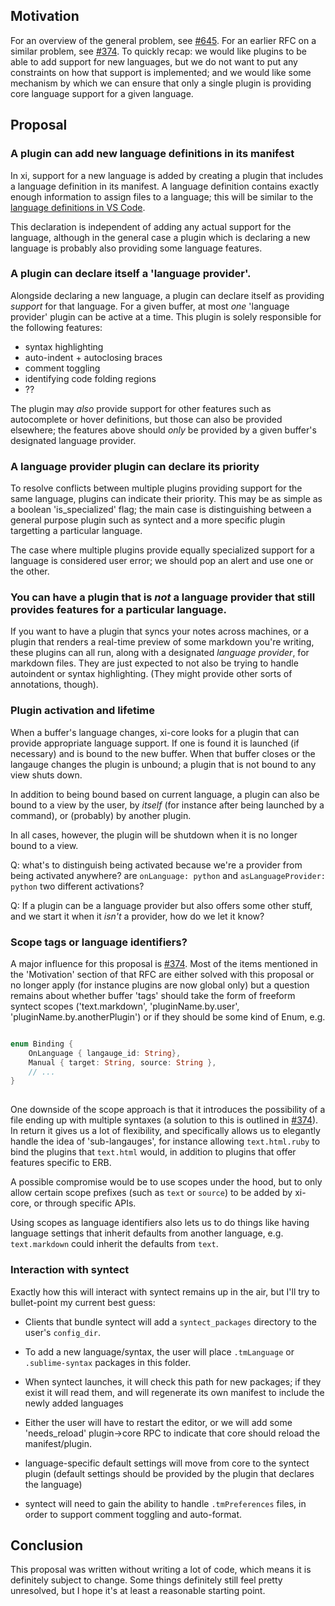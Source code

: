 
## Motivation

For an overview of the general problem, see [#645](https://github.com/google/xi-editor/issues/645). For an earlier RFC on a similar problem, see [#374](https://github.com/google/xi-editor/blob/plugin-tag-rfc/doc/rfcs/plugin-lifetimes.md). To quickly recap: we would like plugins to be able to add support for new languages, but we do not want to put any constraints on how that support is implemented; and we would like some mechanism by which we can ensure that only a single plugin is providing core language support for a given language.

## Proposal

### A plugin can add new language definitions in its manifest

In xi, support for a new language is added by creating a plugin that includes a language definition in its manifest. A language definition contains exactly enough information to assign files to a language; this will be similar to the [language definitions in VS Code](https://code.visualstudio.com/docs/extensionAPI/extension-points#_contributeslanguages).

This declaration is independent of adding any actual support for the language, although in the general case a plugin which is declaring a new language is probably also providing some language features.

### A plugin can declare itself a 'language provider'.

Alongside declaring a new language, a plugin can declare itself as providing _support_ for that language. For a given buffer, at most _one_ 'language provider' plugin can be active at a time. This plugin is solely responsible for the following features:

- syntax highlighting
- auto-indent + autoclosing braces
- comment toggling
- identifying code folding regions
- ??

The plugin may _also_ provide support for other features such as autocomplete or hover definitions, but those can also be provided elsewhere; the features above should _only_ be provided by a given buffer's designated language provider.

### A language provider plugin can declare its priority

To resolve conflicts between multiple plugins providing support for the same language, plugins can indicate their priority. This may be as simple as a boolean 'is_specialized' flag; the main case is distinguishing between a general purpose plugin such as syntect and a more specific plugin targetting a particular language.

The case where multiple plugins provide equally specialized support for a language is considered user error; we should pop an alert and use one or the other.

### You can have a plugin that is _not_ a language provider that still provides features for a particular language.

If you want to have a plugin that syncs your notes across machines, or a plugin that renders a real-time preview of some markdown you're writing, these plugins can all run, along with a designated _language provider_, for markdown files. They are just expected to not also be trying to handle autoindent or syntax highlighting. (They might provide other sorts of annotations, though).

### Plugin activation and lifetime

When a buffer's language changes, xi-core looks for a plugin that can provide appropriate language support. If one is found it is launched (if necessary) and is bound to the new buffer. When that buffer closes or the langauge changes the plugin is unbound; a plugin that is not bound to any view shuts down.

In addition to being bound based on current language, a plugin can also be bound to a view by the user, by _itself_ (for instance after being launched by a command), or (probably) by another plugin.

In all cases, however, the plugin will be shutdown when it is no longer bound to a view.

Q: what's to distinguish being activated because we're a provider from being activated anywhere?
are `onLanguage: python` and `asLanguageProvider: python` two different activations? 

Q: If a plugin can be a language provider but also offers some other stuff, and we start it when it _isn't_ a provider, how do we let it know?

### Scope tags or language identifiers?

A major influence for this proposal is [#374](https://github.com/google/xi-editor/blob/plugin-tag-rfc/doc/rfcs/plugin-lifetimes.md). Most of the items mentioned in the 'Motivation' section of that RFC are either solved with this proposal or no longer apply (for instance plugins are now global only) but a question remains about whether buffer 'tags' should take the form of freeform syntect scopes ('text.markdown', 'pluginName.by.user', 'pluginName.by.anotherPlugin') or if they should be some kind of Enum, e.g.

```rust

enum Binding {
    OnLanguage { langauge_id: String},
    Manual { target: String, source: String },
    // ...
}
    
```

One downside of the scope approach is that it introduces the possibility of a file ending up with multiple syntaxes (a solution to this is outlined in [#374](https://github.com/google/xi-editor/blob/plugin-tag-rfc/doc/rfcs/plugin-lifetimes.md)). In return it gives us a lot of flexibility, and specifically allows us to elegantly handle the idea of 'sub-langauges', for instance allowing `text.html.ruby` to bind the plugins that `text.html` would, in addition to plugins that offer features specific to ERB.

A possible compromise would be to use scopes under the hood, but to only allow certain scope prefixes (such as `text` or `source`) to be added by xi-core, or through specific APIs.

Using scopes as language identifiers also lets us to do things like having language settings that inherit defaults from another language, e.g. `text.markdown` could inherit the defaults from `text`.

### Interaction with syntect

Exactly how this will interact with syntect remains up in the air, but I'll try to bullet-point my current best guess:

- Clients that bundle syntect will add a `syntect_packages` directory to the user's `config_dir`.

- To add a new language/syntax, the user will place `.tmLanguage` or `.sublime-syntax` packages in this folder.

- When syntect launches, it will check this path for new packages; if they exist it will read them, and will regenerate its own manifest to include the newly added languages

- Either the user will have to restart the editor, or we will add some 'needs_reload' plugin->core RPC to indicate that core should reload the manifest/plugin.

- language-specific default settings will move from core to the syntect plugin (default settings should be provided by the plugin that declares the language)

- syntect will need to gain the ability to handle `.tmPreferences` files, in order to support comment toggling and auto-format.

## Conclusion

This proposal was written without writing a lot of code, which means it is definitely subject to change. Some things definitely still feel pretty unresolved, but I hope it's at least a reasonable starting point.
